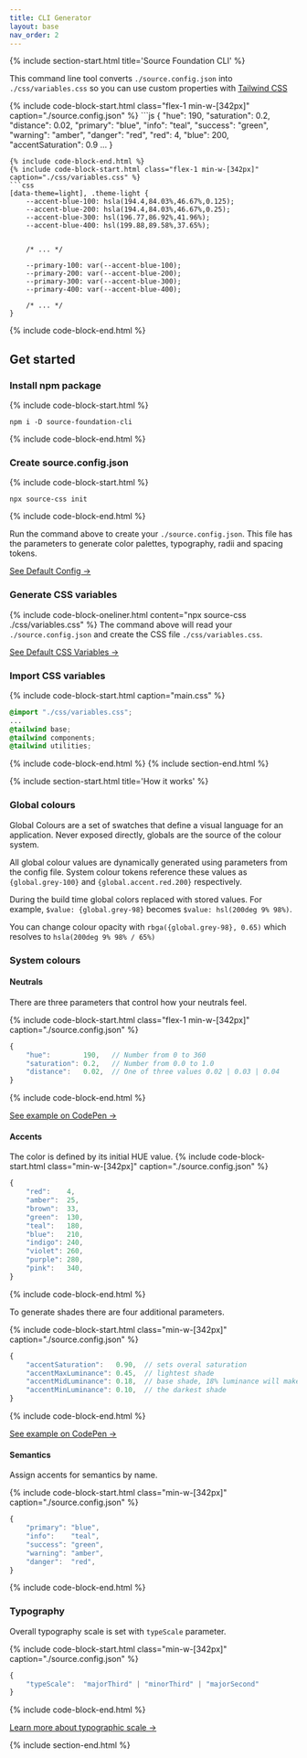 ```yaml
---
title: CLI Generator
layout: base
nav_order: 2
---
```


{% include section-start.html title='Source Foundation CLI' %}

This command line tool converts `./source.config.json` into `./css/variables.css` 
so you can use custom properties with [Tailwind CSS](./index.md)

<div class="flex flex-row flex-wrap gap-md">
{% include code-block-start.html class="flex-1 min-w-[342px]" caption="./source.config.json" %}
```js
{
    "hue": 190,
    "saturation": 0.2,
    "distance": 0.02,
    "primary": "blue",
    "info": "teal",
    "success": "green",
    "warning": "amber",
    "danger": "red",
    "red": 4,
    "blue": 200,
    "accentSaturation": 0.9
    ...
}

```
{% include code-block-end.html %}
{% include code-block-start.html class="flex-1 min-w-[342px]" caption="./css/variables.css" %}
```css
[data-theme=light], .theme-light {
    --accent-blue-100: hsla(194.4,84.03%,46.67%,0.125);
    --accent-blue-200: hsla(194.4,84.03%,46.67%,0.25);
    --accent-blue-300: hsl(196.77,86.92%,41.96%);
    --accent-blue-400: hsl(199.88,89.58%,37.65%);


    /* ... */

    --primary-100: var(--accent-blue-100);
    --primary-200: var(--accent-blue-200);
    --primary-300: var(--accent-blue-300);
    --primary-400: var(--accent-blue-400);
    
    /* ... */
}
```
{% include code-block-end.html %}
</div>

## Get started

### Install npm package

{% include code-block-start.html %}
```en
npm i -D source-foundation-cli
```
{% include code-block-end.html %}


### Create source.config.json
{% include code-block-start.html %}
```en
npx source-css init
```
{% include code-block-end.html %}

Run the command above to create your `./source.config.json`. This file has the parameters to generate color palettes, typography, radii and spacing tokens.

<a href="https://github.com/namad/source-tw-playground/blob/main/src/source.config.json" target="_blank">See Default Config →</a>

### Generate CSS variables
{% include code-block-oneliner.html content="npx source-css ./css/variables.css" %}
The command above will read your `./source.config.json` and create the CSS file `./css/variables.css`.

<a href="https://github.com/namad/source-tw-playground/blob/main/src/source-variables.css" target="_blank">See Default CSS Variables →</a>

### Import CSS variables
{% include code-block-start.html caption="main.css" %}
```css
@import "./css/variables.css";
...
@tailwind base;
@tailwind components;
@tailwind utilities;
```
{% include code-block-end.html %}
{% include section-end.html %}


{% include section-start.html title='How it works' %}

### Global colours

Global Colours are a set of swatches that define a visual language for an application. Never exposed directly, globals are the source of the colour system.

All global colour values are dynamically generated using parameters from the config file. System colour tokens reference these values as `{global.grey-100}` and `{global.accent.red.200}` respectively.

During the build time global colors replaced with stored values. For example, `$value: {global.grey-98}` becomes `$value: hsl(200deg 9% 98%)`.  

You can change colour opacity with `rbga({global.grey-98}, 0.65)` which resolves to `hsla(200deg 9% 98% / 65%)`

### System colours

#### Neutrals

There are three parameters that control how your neutrals feel.

{% include code-block-start.html class="flex-1 min-w-[342px]" caption="./source.config.json" %}
```js
{
    "hue":        190,   // Number from 0 to 360
    "saturation": 0.2,   // Number from 0.0 to 1.0
    "distance":   0.02,  // One of three values 0.02 | 0.03 | 0.04
}

```
{% include code-block-end.html %}

<a href="https://codepen.io/oxn-krtv/full/ExOwLBz" target="_blank">See example on CodePen →</a>

#### Accents
The color is defined by its initial HUE value. 
{% include code-block-start.html class="min-w-[342px]" caption="./source.config.json" %}
```js
{
    "red":    4,
    "amber":  25,
    "brown":  33,
    "green":  130,
    "teal":   180,
    "blue":   210,
    "indigo": 240,
    "violet": 260,
    "purple": 280,
    "pink":   340,
}
```
{% include code-block-end.html %}

To generate shades there are four additional parameters.

{% include code-block-start.html class="min-w-[342px]" caption="./source.config.json" %}
```js
{
    "accentSaturation":   0.90,  // sets overal saturation
    "accentMaxLuminance": 0.45,  // lightest shade
    "accentMidLuminance": 0.18,  // base shade, 18% luminance will make 4.5 : 1 contrast ratio 
    "accentMinLuminance": 0.10,  // the darkest shade
}
```
{% include code-block-end.html %}

<a href="https://codepen.io/oxn-krtv/full/ExOwmaq" target="_blank">See example on CodePen →</a>

#### Semantics

Assign accents for semantics by name.

{% include code-block-start.html class="min-w-[342px]" caption="./source.config.json" %}
```js
{
    "primary": "blue",
    "info":    "teal",
    "success": "green",
    "warning": "amber",
    "danger":  "red",
}
```
{% include code-block-end.html %}

### Typography
Overall typography scale is set with `typeScale` parameter. 

{% include code-block-start.html class="min-w-[342px]" caption="./source.config.json" %}
```js
{
    "typeScale":  "majorThird" | "minorThird" | "majorSecond"
}
```
{% include code-block-end.html %}

<a href="https://designcode.io/typographic-scales" target="_blank">Learn more about typographic scale →</a>

{% include section-end.html %}
